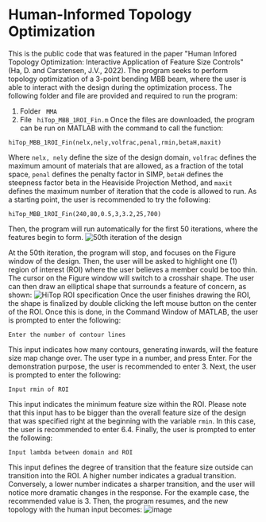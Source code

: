 # Human-Informed Topology Optimization 
This is the public code that was featured in the paper "Human Infored Topology Optimization: Interactive Application of Feature Size Controls" (Ha, D. and Carstensen, J.V., 2022). 
The program seeks to perform topology optimization of a 3-point bending MBB beam, where the user is able to interact with the design during the optimization process.
The following folder and file are provided and required to run the program:
1. Folder ``` MMA```
2. File ``` hiTop_MBB_1ROI_Fin.m```
Once the files are downloaded, the program can be run on MATLAB with the command to call the function:
```
hiTop_MBB_1ROI_Fin(nelx,nely,volfrac,penal,rmin,betaH,maxit)
```
Where ```nelx, nely``` define the size of the design domain, ```volfrac``` defines the maximum amount of materials that are allowed, as a fraction of the total space, ```penal``` defines the penalty factor in SIMP, ```betaH``` defines the steepness factor beta in the Heaviside Projection Method, and  ```maxit``` defines the maximum number of iteration that the code is allowed to run.
As a starting point, the user is recommended to try the following:
```
hiTop_MBB_1ROI_Fin(240,80,0.5,3,3.2,25,700)
```
Then, the program will run automatically for the first 50 iterations, where the features begin to form. 
![50th iteration of the design](https://i.imgur.com/woUrmqN.png)

At the 50th iteration, the program will stop, and focuses on the Figure window of the design. Then, the user will be asked to highlight one (1) region of interest (ROI) where the user believes a member could be too thin. The cursor on the Figure window will switch to a crosshair shape. The user can then draw an elliptical shape that surrounds a feature of concern, as shown:
![HiTop ROI specification](https://user-images.githubusercontent.com/112650617/218153118-6cc9ddf5-de6c-484e-b90f-184c038d3140.png)
Once the user finishes drawing the ROI, the shape is finalized by double clicking the left mouse button on the center of the ROI. Once this is done, in the Command Window of MATLAB, the user is prompted to enter the following: 
```
Enter the number of contour lines
```
This input indicates how many contours, generating inwards, will the feature size map change over. The user type in a number, and press Enter. For the demonstration purpose, the user is recommended to enter 3.
Next, the user is prompted to enter the following:
```
Input rmin of ROI
```
This input indicates the minimum feature size within the ROI. Please note that this input has to be bigger than the overall feature size of the design that was specified right at the beginning with the variable ```rmin```. In this case, the user is recommended to enter 6.4.
Finally, the user is prompted to enter the following:
```
Input lambda between domain and ROI
```
This input defines the degree of transition that the feature size outside can transition into the ROI. A higher number indicates a gradual transition. Conversely, a lower number indicates a sharper transition, and the user will notice more dramatic changes in the response. For the example case, the recommended value is 3.
Then, the program resumes, and the new topology with the human input becomes:
![image](https://user-images.githubusercontent.com/112650617/218154272-e702fb65-e398-45f1-8c73-f66170545e88.png)
